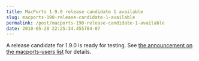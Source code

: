 ```yaml
---
title: MacPorts 1.9.0 release candidate 1 available
slug: macports-190-release-candidate-1-available
permalink: /post/macports-190-release-candidate-1-available
date: 2010-05-28 22:25:34.455784-07
---
```


A release candidate for 1.9.0 is ready for testing. See [the announcement on the macports-users list](https://lists.macosforge.org/pipermail/macports-users/2010-May/020310.html) for details.
